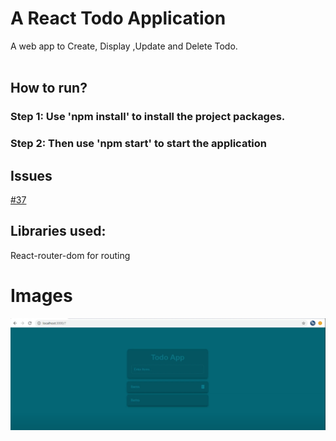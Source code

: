 # A React Todo Application

A web app to Create, Display ,Update and Delete Todo.
<br></br>
## How to run?
### Step 1: Use 'npm install' to install the project packages.
### Step 2: Then use 'npm start' to start the application

## Issues
[#37](https://github.com/dscmbcet/hacktoberfest-2021/issues/37)

## Libraries used:
React-router-dom for routing

# Images
![](todo.png)

